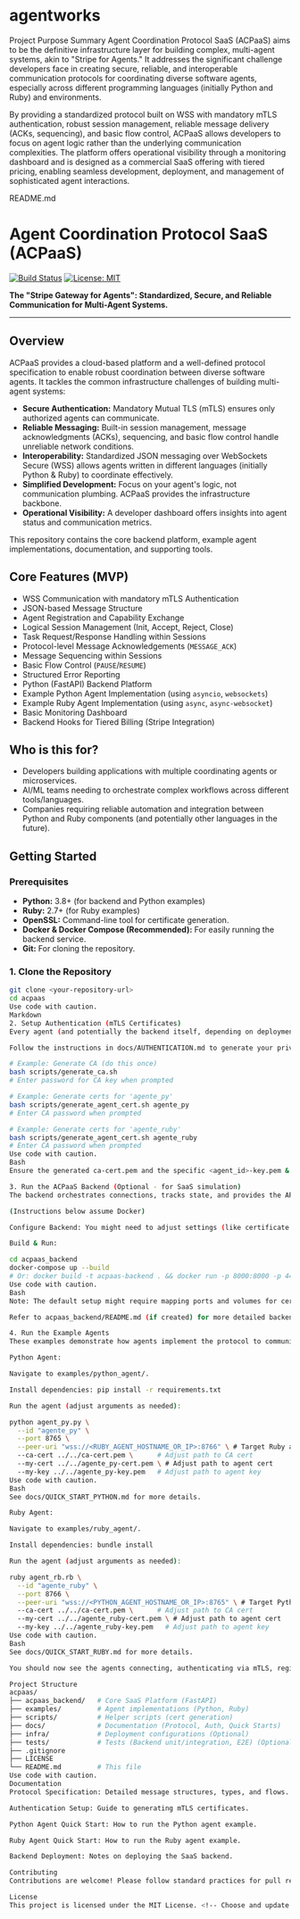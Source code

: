 # agentworks
Project Purpose Summary
Agent Coordination Protocol SaaS (ACPaaS) aims to be the definitive infrastructure layer for building complex, multi-agent systems, akin to "Stripe for Agents." It addresses the significant challenge developers face in creating secure, reliable, and interoperable communication protocols for coordinating diverse software agents, especially across different programming languages (initially Python and Ruby) and environments.

By providing a standardized protocol built on WSS with mandatory mTLS authentication, robust session management, reliable message delivery (ACKs, sequencing), and basic flow control, ACPaaS allows developers to focus on agent logic rather than the underlying communication complexities. The platform offers operational visibility through a monitoring dashboard and is designed as a commercial SaaS offering with tiered pricing, enabling seamless development, deployment, and management of sophisticated agent interactions.

README.md
# Agent Coordination Protocol SaaS (ACPaaS)

[![Build Status](https://img.shields.io/badge/build-passing-brightgreen)](https://example.com/build) <!-- Placeholder -->
[![License: MIT](https://img.shields.io/badge/License-MIT-yellow.svg)](./LICENSE) <!-- Placeholder -->

**The "Stripe Gateway for Agents": Standardized, Secure, and Reliable Communication for Multi-Agent Systems.**

---

## Overview

ACPaaS provides a cloud-based platform and a well-defined protocol specification to enable robust coordination between diverse software agents. It tackles the common infrastructure challenges of building multi-agent systems:

*   **Secure Authentication:** Mandatory Mutual TLS (mTLS) ensures only authorized agents can communicate.
*   **Reliable Messaging:** Built-in session management, message acknowledgments (ACKs), sequencing, and basic flow control handle unreliable network conditions.
*   **Interoperability:** Standardized JSON messaging over WebSockets Secure (WSS) allows agents written in different languages (initially Python & Ruby) to coordinate effectively.
*   **Simplified Development:** Focus on your agent's logic, not communication plumbing. ACPaaS provides the infrastructure backbone.
*   **Operational Visibility:** A developer dashboard offers insights into agent status and communication metrics.

This repository contains the core backend platform, example agent implementations, documentation, and supporting tools.

## Core Features (MVP)

*   WSS Communication with mandatory mTLS Authentication
*   JSON-based Message Structure
*   Agent Registration and Capability Exchange
*   Logical Session Management (Init, Accept, Reject, Close)
*   Task Request/Response Handling within Sessions
*   Protocol-level Message Acknowledgements (`MESSAGE_ACK`)
*   Message Sequencing within Sessions
*   Basic Flow Control (`PAUSE`/`RESUME`)
*   Structured Error Reporting
*   Python (FastAPI) Backend Platform
*   Example Python Agent Implementation (using `asyncio`, `websockets`)
*   Example Ruby Agent Implementation (using `async`, `async-websocket`)
*   Basic Monitoring Dashboard
*   Backend Hooks for Tiered Billing (Stripe Integration)

## Who is this for?

*   Developers building applications with multiple coordinating agents or microservices.
*   AI/ML teams needing to orchestrate complex workflows across different tools/languages.
*   Companies requiring reliable automation and integration between Python and Ruby components (and potentially other languages in the future).

## Getting Started

### Prerequisites

*   **Python:** 3.8+ (for backend and Python examples)
*   **Ruby:** 2.7+ (for Ruby examples)
*   **OpenSSL:** Command-line tool for certificate generation.
*   **Docker & Docker Compose (Recommended):** For easily running the backend service.
*   **Git:** For cloning the repository.

### 1. Clone the Repository

```bash
git clone <your-repository-url>
cd acpaas
Use code with caution.
Markdown
2. Setup Authentication (mTLS Certificates)
Every agent (and potentially the backend itself, depending on deployment) needs mTLS certificates signed by a common Certificate Authority (CA).

Follow the instructions in docs/AUTHENTICATION.md to generate your private CA and individual agent certificates using the provided scripts in the scripts/ directory.

# Example: Generate CA (do this once)
bash scripts/generate_ca.sh
# Enter password for CA key when prompted

# Example: Generate certs for 'agente_py'
bash scripts/generate_agent_cert.sh agente_py
# Enter CA password when prompted

# Example: Generate certs for 'agente_ruby'
bash scripts/generate_agent_cert.sh agente_ruby
# Enter CA password when prompted
Use code with caution.
Bash
Ensure the generated ca-cert.pem and the specific <agent_id>-key.pem & <agent_id>-cert.pem files are accessible to the agents/backend at runtime.

3. Run the ACPaaS Backend (Optional - for SaaS simulation)
The backend orchestrates connections, tracks state, and provides the API/dashboard.

(Instructions below assume Docker)

Configure Backend: You might need to adjust settings (like certificate paths if the backend requires its own mTLS identity) in acpaas_backend/app/core/config.py or via environment variables defined in a .env file or docker-compose.yml.

Build & Run:

cd acpaas_backend
docker-compose up --build
# Or: docker build -t acpaas-backend . && docker run -p 8000:8000 -p 443:443 <...> acpaas-backend
Use code with caution.
Bash
Note: The default setup might require mapping ports and volumes for certificates.

Refer to acpaas_backend/README.md (if created) for more detailed backend setup.

4. Run the Example Agents
These examples demonstrate how agents implement the protocol to communicate (either peer-to-peer or via the backend).

Python Agent:

Navigate to examples/python_agent/.

Install dependencies: pip install -r requirements.txt

Run the agent (adjust arguments as needed):

python agent_py.py \
  --id "agente_py" \
  --port 8765 \
  --peer-uri "wss://<RUBY_AGENT_HOSTNAME_OR_IP>:8766" \ # Target Ruby agent
  --ca-cert ../../ca-cert.pem \      # Adjust path to CA cert
  --my-cert ../../agente_py-cert.pem \ # Adjust path to agent cert
  --my-key ../../agente_py-key.pem   # Adjust path to agent key
Use code with caution.
Bash
See docs/QUICK_START_PYTHON.md for more details.

Ruby Agent:

Navigate to examples/ruby_agent/.

Install dependencies: bundle install

Run the agent (adjust arguments as needed):

ruby agent_rb.rb \
  --id "agente_ruby" \
  --port 8766 \
  --peer-uri "wss://<PYTHON_AGENT_HOSTNAME_OR_IP>:8765" \ # Target Python agent
  --ca-cert ../../ca-cert.pem \      # Adjust path to CA cert
  --my-cert ../../agente_ruby-cert.pem \ # Adjust path to agent cert
  --my-key ../../agente_ruby-key.pem   # Adjust path to agent key
Use code with caution.
Bash
See docs/QUICK_START_RUBY.md for more details.

You should now see the agents connecting, authenticating via mTLS, registering, exchanging capabilities, and potentially initiating sessions/tasks based on the example logic.

Project Structure
acpaas/
├── acpaas_backend/   # Core SaaS Platform (FastAPI)
├── examples/         # Agent implementations (Python, Ruby)
├── scripts/          # Helper scripts (cert generation)
├── docs/             # Documentation (Protocol, Auth, Quick Starts)
├── infra/            # Deployment configurations (Optional)
├── tests/            # Tests (Backend unit/integration, E2E) (Optional)
├── .gitignore
├── LICENSE
└── README.md         # This file
Use code with caution.
Documentation
Protocol Specification: Detailed message structures, types, and flows.

Authentication Setup: Guide to generating mTLS certificates.

Python Agent Quick Start: How to run the Python agent example.

Ruby Agent Quick Start: How to run the Ruby agent example.

Backend Deployment: Notes on deploying the SaaS backend.

Contributing
Contributions are welcome! Please follow standard practices for pull requests, issues, and code style. (Further details TBD).

License
This project is licensed under the MIT License. <!-- Choose and update -->

